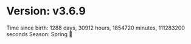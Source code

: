 # Version: v3.6.9
Time since birth: 1288 days, 30912 hours, 1854720 minutes, 111283200 seconds
Season: Spring 🌸
